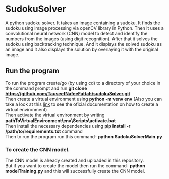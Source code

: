 # SudokuSolver
A python sudoku solver. It takes an image containing a sudoku. It finds the sudoku using image processing via openCV library in Python. Then it uses a convolutional neural network (CNN) model to detect and identify the numbers from the images (using digit recognition). After that it solves the sudoku using backtracking technique. And it displays the solved sudoku as an image and it also displays the solution by overlaying it with the original image.  
## Run the program
To run the program create/go (by using cd) to a directory of your choice in the command prompt and run **git clone https://github.com/TauseefNafeeFattah/sudokuSolver.git**  
Then create a virtual environment using **python -m venv env** (Also you can take a look at this [link](https://docs.python.org/3/library/venv.html) to see the oficial documentation on how to create a virtual environment)  
Then activate the virtual environment by writing **pathToVirtualEnvironment\env\Scripts\activate.bat**  
Then install the necessary dependencies using **pip install -r /path/to/requirements.txt** command  
Then to run the program run this command- **python SudokuSolverMain.py**  
### To create the CNN model.
The CNN model is already created and uploaded in this repository.  
But if you want to create the model then run the command- **python modelTraining.py** and this will successfully create the CNN model.
